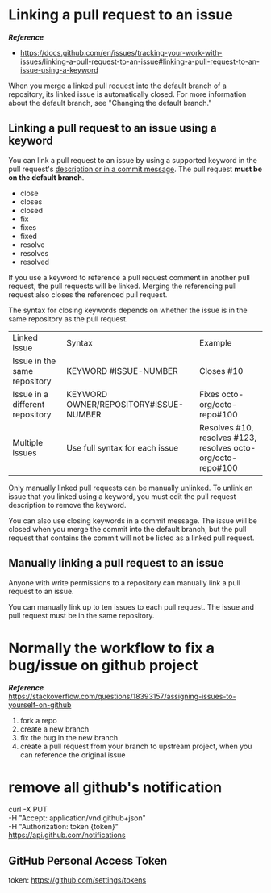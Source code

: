 





# Linking a pull request to an issue
***Reference***
+ https://docs.github.com/en/issues/tracking-your-work-with-issues/linking-a-pull-request-to-an-issue#linking-a-pull-request-to-an-issue-using-a-keyword

When you merge a linked pull request into the default branch of a repository, its linked issue is automatically closed. For more information about the default branch, see "Changing the default branch."

## Linking a pull request to an issue using a keyword

You can link a pull request to an issue by using a supported keyword in the pull request's <u>description or in a commit message</u>. The pull request **must be on the default branch**.

+ close
+ closes
+ closed
+ fix
+ fixes
+ fixed
+ resolve
+ resolves
+ resolved

If you use a keyword to reference a pull request comment in another pull request, the pull requests will be linked. Merging the referencing pull request also closes the referenced pull request.
  
The syntax for closing keywords depends on whether the issue is in the same repository as the pull request.

<table>
<ul>

<tr>
<td>Linked issue</td>
<td>Syntax</td>
<td>Example</td>
</tr>

<tr>
<td>Issue in the same repository</td>
<td>KEYWORD #ISSUE-NUMBER	</td>
<td>Closes #10</td>
</tr>

<tr>
<td>Issue in a different repository</td>
<td>KEYWORD OWNER/REPOSITORY#ISSUE-NUMBER</td>
<td>Fixes octo-org/octo-repo#100</td>
</tr>

<tr>
<td>Multiple issues	</td>
<td>Use full syntax for each issue	</td>
<td>Resolves #10, resolves #123, resolves octo-org/octo-repo#100</td>
</tr>

</ul>
</table>

Only manually linked pull requests can be manually unlinked. To unlink an issue that you linked using a keyword, you must edit the pull request description to remove the keyword.

You can also use closing keywords in a commit message. The issue will be closed when you merge the commit into the default branch, but the pull request that contains the commit will not be listed as a linked pull request.

## Manually linking a pull request to an issue
Anyone with write permissions to a repository can manually link a pull request to an issue.

You can manually link up to ten issues to each pull request. The issue and pull request must be in the same repository.


# Normally the workflow to fix a bug/issue on github project

***Reference***  
https://stackoverflow.com/questions/18393157/assigning-issues-to-yourself-on-github

1. fork a repo
2. create a new branch
3. fix the bug in the new branch
4. create a pull request from your branch to upstream project, when you can reference the original issue


# remove all github's notification
curl -X PUT \
  -H "Accept: application/vnd.github+json" \
  -H "Authorization: token {token}" \
  https://api.github.com/notifications

## GitHub Personal Access Token
token: https://github.com/settings/tokens



















